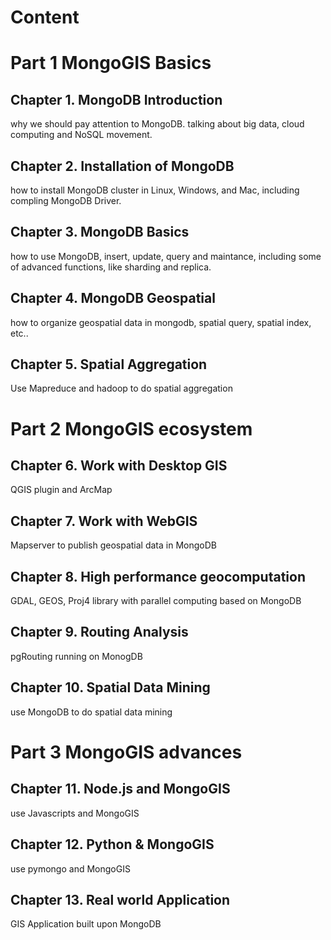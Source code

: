 # Content

# Part 1 MongoGIS Basics

## Chapter 1. MongoDB Introduction
why we should pay attention to MongoDB. talking about big data, cloud computing and NoSQL movement.

## Chapter 2. Installation of MongoDB
how to install MongoDB cluster in Linux, Windows, and Mac, including compling MongoDB Driver.

## Chapter 3. MongoDB Basics
how to use MongoDB, insert, update, query and maintance, including some of advanced functions, like sharding and replica.

## Chapter 4. MongoDB Geospatial
how to organize geospatial data in mongodb, spatial query, spatial index, etc..

## Chapter 5. Spatial Aggregation
Use Mapreduce and hadoop to do spatial aggregation

# Part 2 MongoGIS ecosystem

## Chapter 6. Work with Desktop GIS
QGIS plugin and ArcMap

## Chapter 7. Work with WebGIS
Mapserver to publish geospatial data in MongoDB

## Chapter 8. High performance geocomputation
GDAL, GEOS, Proj4 library with parallel computing based on MongoDB

## Chapter 9. Routing Analysis
pgRouting running on MonogDB

## Chapter 10. Spatial Data Mining
use MongoDB to do spatial data mining

# Part 3 MongoGIS advances

## Chapter 11. Node.js and MongoGIS
use Javascripts and MongoGIS 

## Chapter 12. Python & MongoGIS
use pymongo and MongoGIS

## Chapter 13. Real world Application
GIS Application built upon MongoDB
